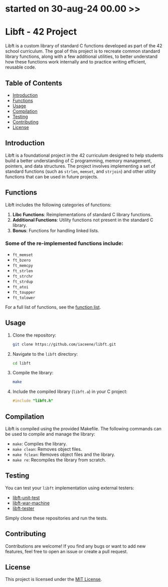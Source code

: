 # started on 30-aug-24 00.00 >>
# Libft - 42 Project

Libft is a custom library of standard C functions developed as part of the 42 school curriculum. The goal of this project is to recreate common standard library functions, along with a few additional utilities, to better understand how these functions work internally and to practice writing efficient, reusable code.

## Table of Contents

- [Introduction](#introduction)
- [Functions](#functions)
- [Usage](#usage)
- [Compilation](#compilation)
- [Testing](#testing)
- [Contributing](#contributing)
- [License](#license)

## Introduction

Libft is a foundational project in the 42 curriculum designed to help students build a better understanding of C programming, memory management, pointers, and data structures. The project involves implementing a set of standard functions (such as `strlen`, `memset`, and `strjoin`) and other utility functions that can be used in future projects.

## Functions

Libft includes the following categories of functions:

1. **Libc Functions**: Reimplementations of standard C library functions.
2. **Additional Functions**: Utility functions not present in the standard C library.
3. **Bonus**: Functions for handling linked lists.

### Some of the re-implemented functions include:

- `ft_memset`
- `ft_bzero`
- `ft_memcpy`
- `ft_strlen`
- `ft_strchr`
- `ft_strdup`
- `ft_atoi`
- `ft_toupper`
- `ft_tolower`

For a full list of functions, see the [function list](#).

## Usage

1. Clone the repository:
    ```bash
    git clone https://github.com/iaceene/libft.git
    ```

2. Navigate to the `libft` directory:
    ```bash
    cd libft
    ```

3. Compile the library:
    ```bash
    make
    ```

4. Include the compiled library (`libft.a`) in your C project:
    ```c
    #include "libft.h"
    ```

## Compilation

Libft is compiled using the provided Makefile. The following commands can be used to compile and manage the library:

- `make`: Compiles the library.
- `make clean`: Removes object files.
- `make fclean`: Removes object files and the library.
- `make re`: Recompiles the library from scratch.

## Testing

You can test your `libft` implementation using external testers:

- [libft-unit-test](https://github.com/alelievr/libft-unit-test)
- [libft-war-machine](https://github.com/ska42/libft-war-machine)
- [libft-tester](https://github.com/Tripouille/libftTester)

Simply clone these repositories and run the tests.

## Contributing

Contributions are welcome! If you find any bugs or want to add new features, feel free to open an issue or create a pull request.

## License

This project is licensed under the [MIT License](LICENSE).
